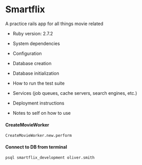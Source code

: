 # Smartflix

A practice rails app for all things movie related


* Ruby version: 2.7.2

* System dependencies

* Configuration

* Database creation

* Database initialization

* How to run the test suite

* Services (job queues, cache servers, search engines, etc.)

* Deployment instructions



* Notes to self on how to use

#### CreateMovieWorker
```CreateMovieWorker.new.perform```

#### Connect to DB from terminal
```psql smartflix_development oliver.smith```
